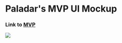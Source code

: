 # Paladar's MVP UI Mockup

### Link to [MVP](https://xd.adobe.com/view/63039370-43a1-4f60-855f-87404563149f-3650/?fullscreen&hints=off  "MVP")

![](https://lh3.googleusercontent.com/208T8z1DjalCIMI2aMF4K1Eil7EUFjECEYngpoig4t57RtJRcrniw11n0UQ19BYm0LAHt54w8fV76TMYNRC5xEJ5ZweOEG68ig4PZ-Xqa3m4EZ2Q30Lo=w1280)

